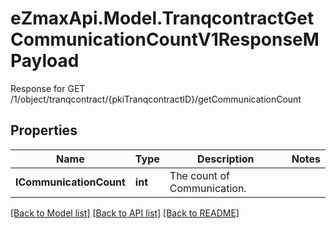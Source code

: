 # eZmaxApi.Model.TranqcontractGetCommunicationCountV1ResponseMPayload
Response for GET /1/object/tranqcontract/{pkiTranqcontractID}/getCommunicationCount

## Properties

Name | Type | Description | Notes
------------ | ------------- | ------------- | -------------
**ICommunicationCount** | **int** | The count of Communication. | 

[[Back to Model list]](../README.md#documentation-for-models) [[Back to API list]](../README.md#documentation-for-api-endpoints) [[Back to README]](../README.md)

